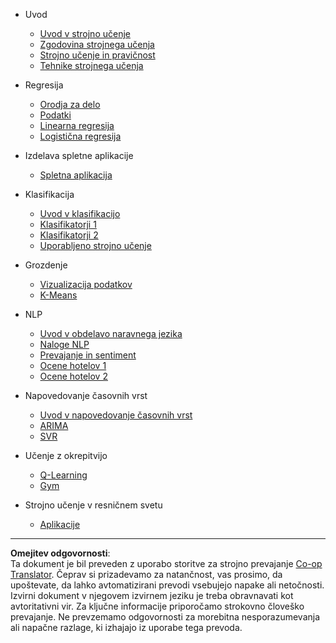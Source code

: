 <!--
CO_OP_TRANSLATOR_METADATA:
{
  "original_hash": "68dd06c685f6ce840e0acfa313352e7c",
  "translation_date": "2025-09-05T12:22:18+00:00",
  "source_file": "docs/_sidebar.md",
  "language_code": "sl"
}
-->
- Uvod
  - [Uvod v strojno učenje](../1-Introduction/1-intro-to-ML/README.md)
  - [Zgodovina strojnega učenja](../1-Introduction/2-history-of-ML/README.md)
  - [Strojno učenje in pravičnost](../1-Introduction/3-fairness/README.md)
  - [Tehnike strojnega učenja](../1-Introduction/4-techniques-of-ML/README.md)

- Regresija
  - [Orodja za delo](../2-Regression/1-Tools/README.md)
  - [Podatki](../2-Regression/2-Data/README.md)
  - [Linearna regresija](../2-Regression/3-Linear/README.md)
  - [Logistična regresija](../2-Regression/4-Logistic/README.md)

- Izdelava spletne aplikacije
  - [Spletna aplikacija](../3-Web-App/1-Web-App/README.md)

- Klasifikacija
  - [Uvod v klasifikacijo](../4-Classification/1-Introduction/README.md)
  - [Klasifikatorji 1](../4-Classification/2-Classifiers-1/README.md)
  - [Klasifikatorji 2](../4-Classification/3-Classifiers-2/README.md)
  - [Uporabljeno strojno učenje](../4-Classification/4-Applied/README.md)

- Grozdenje
  - [Vizualizacija podatkov](../5-Clustering/1-Visualize/README.md)
  - [K-Means](../5-Clustering/2-K-Means/README.md)

- NLP
  - [Uvod v obdelavo naravnega jezika](../6-NLP/1-Introduction-to-NLP/README.md)
  - [Naloge NLP](../6-NLP/2-Tasks/README.md)
  - [Prevajanje in sentiment](../6-NLP/3-Translation-Sentiment/README.md)
  - [Ocene hotelov 1](../6-NLP/4-Hotel-Reviews-1/README.md)
  - [Ocene hotelov 2](../6-NLP/5-Hotel-Reviews-2/README.md)

- Napovedovanje časovnih vrst
  - [Uvod v napovedovanje časovnih vrst](../7-TimeSeries/1-Introduction/README.md)
  - [ARIMA](../7-TimeSeries/2-ARIMA/README.md)
  - [SVR](../7-TimeSeries/3-SVR/README.md)

- Učenje z okrepitvijo
  - [Q-Learning](../8-Reinforcement/1-QLearning/README.md)
  - [Gym](../8-Reinforcement/2-Gym/README.md)

- Strojno učenje v resničnem svetu
  - [Aplikacije](../9-Real-World/1-Applications/README.md)

---

**Omejitev odgovornosti**:  
Ta dokument je bil preveden z uporabo storitve za strojno prevajanje [Co-op Translator](https://github.com/Azure/co-op-translator). Čeprav si prizadevamo za natančnost, vas prosimo, da upoštevate, da lahko avtomatizirani prevodi vsebujejo napake ali netočnosti. Izvirni dokument v njegovem izvirnem jeziku je treba obravnavati kot avtoritativni vir. Za ključne informacije priporočamo strokovno človeško prevajanje. Ne prevzemamo odgovornosti za morebitna nesporazumevanja ali napačne razlage, ki izhajajo iz uporabe tega prevoda.